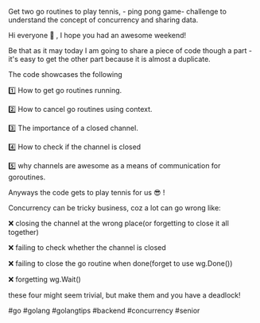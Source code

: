 Get two go routines to play tennis, - ping pong game-  challenge to understand the concept of concurrency and sharing data.


Hi everyone 🤗 , I hope you had an awesome weekend!


Be that as it may today I am going to share a piece of code though a part - it's easy to get the other part because it is almost a duplicate.


The code showcases the following 


1️⃣ How to get go routines running.


2️⃣ How to cancel go routines using context.


3️⃣ The importance of a closed channel.


4️⃣ How to check if the channel is closed


5️⃣ why channels are awesome as a means of communication for goroutines.


Anyways the code gets to play tennis for us 😎 !


Concurrency can be tricky business, coz a lot can go wrong like:


❌ closing the channel at the wrong place(or forgetting to close it all together)

❌ failing to check whether the channel is closed

❌ failing to close the go routine when done(forget to use wg.Done())

❌ forgetting wg.Wait()


these four might seem trivial, but make them and you have a deadlock!

#go #golang #golangtips #backend #concurrency #senior